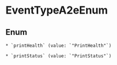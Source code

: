 
# EventTypeA2eEnum

## Enum


    * `printHealth` (value: `"PrintHealth"`)

    * `printStatus` (value: `"PrintStatus"`)



